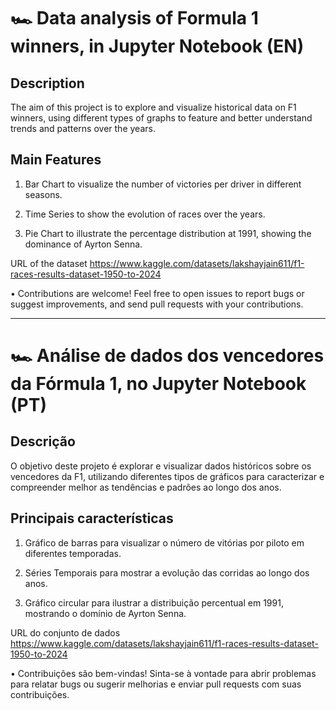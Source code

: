 # 🏎️ Data analysis of Formula 1 winners, in Jupyter Notebook (EN) 

## Description 
The aim of this project is to explore and visualize historical data on F1 winners, using different types of graphs to feature and better understand trends and patterns over the years.

## Main Features
1. Bar Chart to visualize the number of victories per driver in different seasons.

2. Time Series to show the evolution of races over the years.

3. Pie Chart to illustrate the percentage distribution at 1991, showing the dominance of Ayrton Senna.


URL of the dataset
https://www.kaggle.com/datasets/lakshayjain611/f1-races-results-dataset-1950-to-2024

• Contributions are welcome! Feel free to open issues to report bugs or suggest improvements, and send pull requests with your contributions.

_________________________________________________________________
# 🏎️ Análise de dados dos vencedores da Fórmula 1, no Jupyter Notebook (PT) 

## Descrição
O objetivo deste projeto é explorar e visualizar dados históricos sobre os vencedores da F1, utilizando diferentes tipos de gráficos para caracterizar e compreender melhor as tendências e padrões ao longo dos anos.

## Principais características
1. Gráfico de barras para visualizar o número de vitórias por piloto em diferentes temporadas.

2. Séries Temporais para mostrar a evolução das corridas ao longo dos anos.

3. Gráfico circular para ilustrar a distribuição percentual em 1991, mostrando o domínio de Ayrton Senna.


URL do conjunto de dados
https://www.kaggle.com/datasets/lakshayjain611/f1-races-results-dataset-1950-to-2024

• Contribuições são bem-vindas! Sinta-se à vontade para abrir problemas para relatar bugs ou sugerir melhorias e enviar pull requests com suas contribuições.
